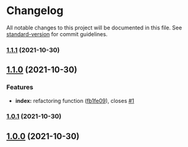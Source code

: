 # Changelog

All notable changes to this project will be documented in this file. See [standard-version](https://github.com/conventional-changelog/standard-version) for commit guidelines.

### [1.1.1](https://github.com/rudemex/test-changelog/compare/v1.1.0...v1.1.1) (2021-10-30)

## [1.1.0](https://github.com/rudemex/test-changelog/compare/v1.0.1...v1.1.0) (2021-10-30)


### Features

* **index:** refactoring function ([fb1fe09](https://github.com/rudemex/test-changelog/commit/fb1fe095466b2228c85cd4a877eaf7e44e665a68)), closes [#1](https://github.com/rudemex/test-changelog/issues/1)

### [1.0.1](https://github.com/rudemex/test-changelog/compare/v1.0.0...v1.0.1) (2021-10-30)

## [1.0.0](https://github.com/rudemex/test-changelog/compare/v0.1.6...v1.0.0) (2021-10-30)
